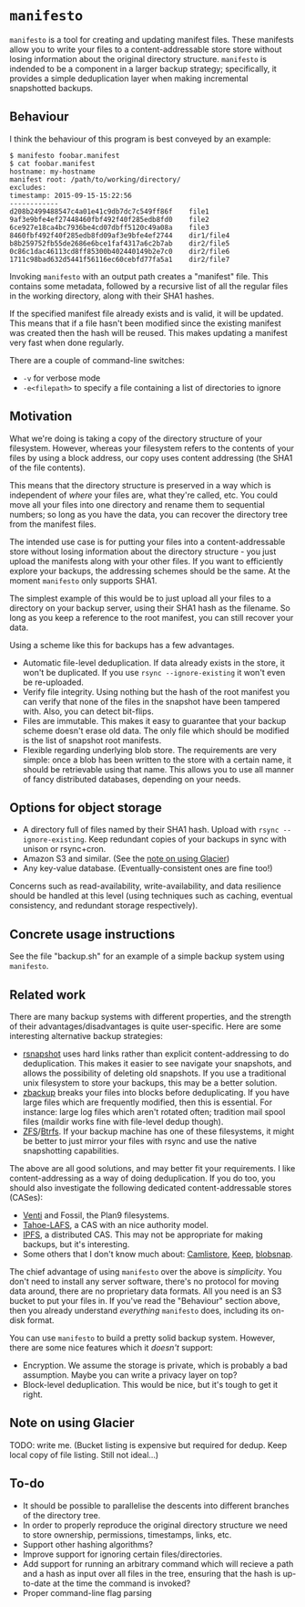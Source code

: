 # `manifesto`

`manifesto` is a tool for creating and updating manifest files. These manifests
allow you to write your files to a content-addressable store store without
losing information about the original directory structure. `manifesto` is
indended to be a component in a larger backup strategy; specifically, it
provides a simple deduplication layer when making incremental snapshotted
backups.

## Behaviour

I think the behaviour of this program is best conveyed by an example:

```
$ manifesto foobar.manifest
$ cat foobar.manifest
hostname: my-hostname
manifest root: /path/to/working/directory/
excludes:
timestamp: 2015-09-15-15:22:56
------------
d208b2499488547c4a01e41c9db7dc7c549ff86f	file1
9af3e9bfe4ef27448460fbf492f40f285edb8fd0	file2
6ce927e18ca4bc7936be4cd07dbff5120c49a08a	file3
8460fbf492f40f285edb8fd09af3e9bfe4ef2744	dir1/file4
b8b259752fb55de2686e6bce1faf4317a6c2b7ab	dir2/file5
0c86c1dac46113cd8ff85300b402440149b2e7c0	dir2/file6
1711c98bad632d5441f56116ec60cebfd77fa5a1	dir2/file7
```

Invoking `manifesto` with an output path creates a "manifest" file. This
contains some metadata, followed by a recursive list of all the regular files
in the working directory, along with their SHA1 hashes.

If the specified manifest file already exists and is valid, it will be updated.
This means that if a file hasn't been modified since the existing manifest was
created then the hash will be reused. This makes updating a manifest very fast
when done regularly.

There are a couple of command-line switches:

- `-v` for verbose mode
- `-e<filepath>` to specify a file containing a list of directories to ignore

## Motivation

What we're doing is taking a copy of the directory structure of your
filesystem. However, whereas your filesystem refers to the contents of your
files by using a block address, our copy uses content addressing (the SHA1 of
the file contents).

This means that the directory structure is preserved in a way which is
independent of *where* your files are, what they're called, etc. You could move
all your files into one directory and rename them to sequential numbers; so
long as you have the data, you can recover the directory tree from the manifest
files.

The intended use case is for putting your files into a content-addressable
store without losing information about the directory structure - you just
upload the manifests along with your other files. If you want to efficiently
explore your backups, the addressing schemes should be the same. At the moment
`manifesto` only supports SHA1.

The simplest example of this would be to just upload all your files to a
directory on your backup server, using their SHA1 hash as the filename. So long
as you keep a reference to the root manifest, you can still recover your data.

Using a scheme like this for backups has a few advantages.

- Automatic file-level deduplication. If data already exists in the store, it
  won't be duplicated. If you use `rsync --ignore-existing` it won't even be
  re-uploaded.
- Verify file integrity. Using nothing but the hash of the root manifest you
  can verify that none of the files in the snapshot have been tampered with.
  Also, you can detect bit-flips.
- Files are immutable. This makes it easy to guarantee that your backup scheme
  doesn't erase old data. The only file which should be modified is the list of
  snapshot root manifests.
- Flexible regarding underlying blob store. The requirements are very simple:
  once a blob has been written to the store with a certain name, it should be
  retrievable using that name. This allows you to use all manner of fancy
  distributed databases, depending on your needs.

## Options for object storage

- A directory full of files named by their SHA1 hash. Upload with `rsync
  --ignore-existing`. Keep redundant copies of your backups in sync with unison
  or rsync+cron.
- Amazon S3 and similar. (See the [note on using Glacier](#note-on-using-glacier))
- Any key-value database. (Eventually-consistent ones are fine too!)

Concerns such as read-availability, write-availability, and data resilience
should be handled at this level (using techniques such as caching, eventual
consistency, and redundant storage respectively).

## Concrete usage instructions

See the file "backup.sh" for an example of a simple backup system using
`manifesto`.

## Related work

There are many backup systems with different properties, and the strength of
their advantages/disadvantages is quite user-specific. Here are some
interesting alternative backup strategies:

- [rsnapshot] uses hard links rather than explicit content-addressing to do
  deduplication. This makes it easier to see navigate your snapshots, and
  allows the possibility of deleting old snapshots. If you use a traditional
  unix filesystem to store your backups, this may be a better solution.
- [zbackup] breaks your files into blocks before deduplicating. If you have
  large files which are frequently modified, then this is essential. For
  instance: large log files which aren't rotated often; tradition mail spool
  files (maildir works fine with file-level dedup though).
- [ZFS]/[Btrfs]. If your backup machine has one of these filesystems, it might
  be better to just mirror your files with rsync and use the native
  snapshotting capabilities.

[rsnapshot]: http://rsnapshot.org/
[zbackup]: http://zbackup.org/
[ZFS]: http://open-zfs.org/wiki/Main_Page
[Btrfs]: https://btrfs.wiki.kernel.org/index.php/Main_Page

The above are all good solutions, and may better fit your requirements. I like
content-addressing as a way of doing deduplication. If you do too, you should
also investigate the following dedicated content-addressable stores (CASes):

- [Venti] and Fossil, the Plan9 filesystems.
- [Tahoe-LAFS], a CAS with an nice authority model.
- [IPFS], a distributed CAS. This may not be appropriate for making backups,
  but it's interesting.
- Some others that I don't know much about: [Camlistore], [Keep], [blobsnap].

[Venti]: http://doc.cat-v.org/plan_9/4th_edition/papers/venti/
[IPFS]: http://ipfs.io/
[Tahoe-LAFS]: https://www.tahoe-lafs.org/trac/tahoe-lafs
[Camlistore]: https://camlistore.org/
[Keep]: https://arvados.org/projects/arvados/wiki/Keep
[blobsnap]: https://github.com/tsileo/blobsnap

The chief advantage of using `manifesto` over the above is *simplicity*. You
don't need to install any server software, there's no protocol for moving data
around, there are no proprietary data formats. All you need is an S3 bucket to
put your files in. If you've read the "Behaviour" section above, then you
already understand *everything* `manifesto` does, including its on-disk
format.

You can use `manifesto` to build a pretty solid backup system. However, there
are some nice features which it *doesn't* support:

- Encryption. We assume the storage is private, which is probably a bad
  assumption. Maybe you can write a privacy layer on top?
- Block-level deduplication. This would be nice, but it's tough to get it
  right.

<!--
## Justifications for technical decisions

### Why create many manifest files rather than just one?

Conceptually, when making deduplicated backups tree-structure of the filesystem
becomes a DAG. By making a manifest file for each directory, the data structure
we end up storing is just the Merkle representation of that DAG. I thought this
was nice.

The other property this gives you is the ability to update the manifests for
just part of the directory tree, or to build manifests for a supertree and
automatically reuse the existing ones.

However, keeping a single manifest file at the root of the tree is not a bad
idea - it prevents your filesystem from becoming littered with manifest files.
Perhaps I'll make this behaviour available under a command-line flag.
-->

## Note on using Glacier

TODO: write me. (Bucket listing is expensive but required for dedup. Keep local
copy of file listing. Still not ideal...)

## To-do

- It should be possible to parallelise the descents into different branches of
  the directory tree.
- In order to properly reproduce the original directory structure we need to
  store ownership, permissions, timestamps, links, etc.
- Support other hashing algorithms?
- Improve support for ignoring certain files/directories.
- Add support for running an arbitrary command which will recieve a path and a
  hash as input over all files in the tree, ensuring that the hash is
  up-to-date at the time the command is invoked?
- Proper command-line flag parsing

